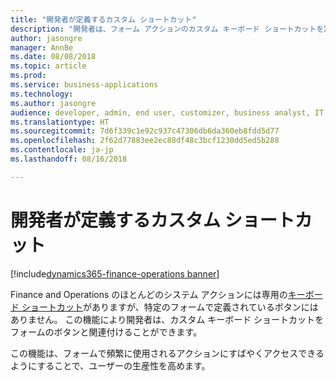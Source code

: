 ```yaml
---
title: "開発者が定義するカスタム ショートカット"
description: "開発者は、フォーム アクションのカスタム キーボード ショートカットを定義できます。"
author: jasongre
manager: AnnBe
ms.date: 08/08/2018
ms.topic: article
ms.prod: 
ms.service: business-applications
ms.technology: 
ms.author: jasongre
audience: developer, admin, end user, customizer, business analyst, IT pro
ms.translationtype: HT
ms.sourcegitcommit: 7d6f339c1e92c937c47306db6da360eb8fdd5d77
ms.openlocfilehash: 2f62d77883ee2ec88df48c3bcf1230dd5ed5b288
ms.contentlocale: ja-jp
ms.lasthandoff: 08/16/2018

---
```


# <a name="developer-defined-custom-shortcuts"></a>開発者が定義するカスタム ショートカット

[!include[dynamics365-finance-operations banner](../includes/dynamics365-finance-operations.md)]

Finance and Operations のほとんどのシステム アクションには専用の[キーボード ショートカット](/dynamics365/unified-operations/fin-and-ops/get-started/shortcut-keys)がありますが、特定のフォームで定義されているボタンにはありません。 この機能により開発者は、カスタム キーボード ショートカットをフォームのボタンと関連付けることができます。  

この機能は、フォームで頻繁に使用されるアクションにすばやくアクセスできるようにすることで、ユーザーの生産性を高めます。  



